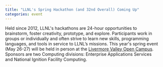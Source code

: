 ```yaml
---
title: "LLNL's Spring Hackathon (and 32nd Overall) Coming Up"
categories: event
---
```


Held since 2012, LLNL's hackathons are 24-hour opportunities to brainstorm, foster creativity, prototype, and explore. Participants work in groups or individually and often strive to learn new skills, programming languages, and tools in service to LLNL’s missions. This year's spring event (May 26-27) will be held in person at the [Livermore Valley Open Campus](https://lvoc.org/). Sponsors are two Computing divisions: Enterprise Applications Services and National Ignition Facility Computing.
